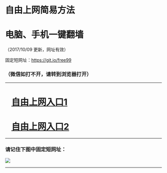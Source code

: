 ﻿# 自由上网简易方法

# 电脑、手机一键翻墙

（2017/10/09 更新，网址有效）

固定短网址：https://git.io/free99

### （微信如打不开，请转到浏览器打开）


***





# &nbsp;&nbsp; <a href="http://ft1856518854.fwq-tz-1001.info/fwqtz01.html?t=100900122710 " target="_blank">自由上网入口1</a>
# &nbsp;&nbsp; <a href="http://ft1203222630.fwq-tz-1002.info/fwqtz02.html?t=10090018222 " target="_blank">自由上网入口2</a>
***

### 请记住下图中固定短网址：

<img src="https://s3-us-west-2.amazonaws.com/fwq-1001/yjfq-20170905okok.png" /> 


***

